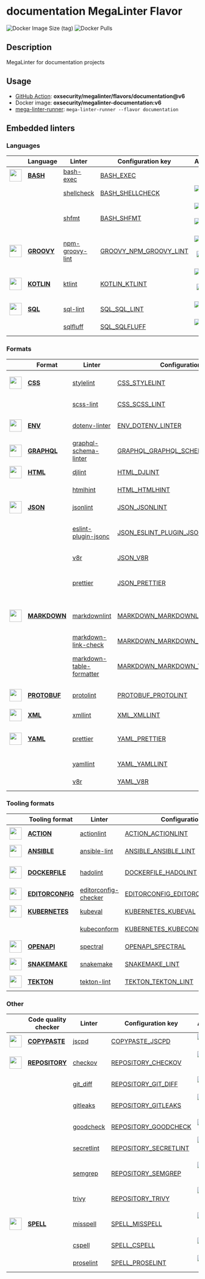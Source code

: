 # documentation MegaLinter Flavor

![Docker Image Size (tag)](https://img.shields.io/docker/image-size/oxsecurity/megalinter-documentation/v6)
![Docker Pulls](https://img.shields.io/docker/pulls/oxsecurity/megalinter-documentation)

## Description

MegaLinter for documentation projects

## Usage

- [GitHub Action](https://oxsecurity.github.io/megalinter/6.8.0/installation/#github-action): **oxsecurity/megalinter/flavors/documentation@v6**
- Docker image: **oxsecurity/megalinter-documentation:v6**
- [mega-linter-runner](https://oxsecurity.github.io/megalinter/6.8.0/mega-linter-runner/): `mega-linter-runner --flavor documentation`

## Embedded linters

### Languages

|                                                                             <!-- -->                                                                             | Language                                                                        | Linter                                                                                               | Configuration key                                                                                           |                                                                                                                     Additional                                                                                                                      |
|:----------------------------------------------------------------------------------------------------------------------------------------------------------------:|---------------------------------------------------------------------------------|------------------------------------------------------------------------------------------------------|-------------------------------------------------------------------------------------------------------------|:---------------------------------------------------------------------------------------------------------------------------------------------------------------------------------------------------------------------------------------------------:|
|  <img src="https://github.com/oxsecurity/megalinter/raw/main/docs/assets/icons/bash.ico" alt="" height="32px" class="megalinter-icon"></a> <!-- linter-icon -->  | [**BASH**](https://oxsecurity.github.io/megalinter/6.8.0/descriptors/bash/)     | [bash-exec](https://oxsecurity.github.io/megalinter/6.8.0/descriptors/bash_bash_exec/)               | [BASH_EXEC](https://oxsecurity.github.io/megalinter/6.8.0/descriptors/bash_bash_exec/)                      |                                                                                                                                                                                                                                                     |
|                                                                  <!-- --> <!-- linter-icon -->                                                                   |                                                                                 | [shellcheck](https://oxsecurity.github.io/megalinter/6.8.0/descriptors/bash_shellcheck/)             | [BASH_SHELLCHECK](https://oxsecurity.github.io/megalinter/6.8.0/descriptors/bash_shellcheck/)               |                                                        [![GitHub stars](https://img.shields.io/github/stars/koalaman/shellcheck?cacheSeconds=3600)](https://github.com/koalaman/shellcheck)                                                         |
|                                                                  <!-- --> <!-- linter-icon -->                                                                   |                                                                                 | [shfmt](https://oxsecurity.github.io/megalinter/6.8.0/descriptors/bash_shfmt/)                       | [BASH_SHFMT](https://oxsecurity.github.io/megalinter/6.8.0/descriptors/bash_shfmt/)                         |                                        [![GitHub stars](https://img.shields.io/github/stars/mvdan/sh?cacheSeconds=3600)](https://github.com/mvdan/sh) ![formatter](https://shields.io/badge/-format-yellow)                                         |
| <img src="https://github.com/oxsecurity/megalinter/raw/main/docs/assets/icons/groovy.ico" alt="" height="32px" class="megalinter-icon"></a> <!-- linter-icon --> | [**GROOVY**](https://oxsecurity.github.io/megalinter/6.8.0/descriptors/groovy/) | [npm-groovy-lint](https://oxsecurity.github.io/megalinter/6.8.0/descriptors/groovy_npm_groovy_lint/) | [GROOVY_NPM_GROOVY_LINT](https://oxsecurity.github.io/megalinter/6.8.0/descriptors/groovy_npm_groovy_lint/) | [![GitHub stars](https://img.shields.io/github/stars/nvuillam/npm-groovy-lint?cacheSeconds=3600)](https://github.com/nvuillam/npm-groovy-lint) ![autofix](https://shields.io/badge/-autofix-green) ![sarif](https://shields.io/badge/-SARIF-orange) |
| <img src="https://github.com/oxsecurity/megalinter/raw/main/docs/assets/icons/kotlin.ico" alt="" height="32px" class="megalinter-icon"></a> <!-- linter-icon --> | [**KOTLIN**](https://oxsecurity.github.io/megalinter/6.8.0/descriptors/kotlin/) | [ktlint](https://oxsecurity.github.io/megalinter/6.8.0/descriptors/kotlin_ktlint/)                   | [KOTLIN_KTLINT](https://oxsecurity.github.io/megalinter/6.8.0/descriptors/kotlin_ktlint/)                   |         [![GitHub stars](https://img.shields.io/github/stars/pinterest/ktlint?cacheSeconds=3600)](https://github.com/pinterest/ktlint) ![autofix](https://shields.io/badge/-autofix-green) ![sarif](https://shields.io/badge/-SARIF-orange)         |
|  <img src="https://github.com/oxsecurity/megalinter/raw/main/docs/assets/icons/sql.ico" alt="" height="32px" class="megalinter-icon"></a> <!-- linter-icon -->   | [**SQL**](https://oxsecurity.github.io/megalinter/6.8.0/descriptors/sql/)       | [sql-lint](https://oxsecurity.github.io/megalinter/6.8.0/descriptors/sql_sql_lint/)                  | [SQL_SQL_LINT](https://oxsecurity.github.io/megalinter/6.8.0/descriptors/sql_sql_lint/)                     |                                                       [![GitHub stars](https://img.shields.io/github/stars/joereynolds/sql-lint?cacheSeconds=3600)](https://github.com/joereynolds/sql-lint)                                                        |
|                                                                  <!-- --> <!-- linter-icon -->                                                                   |                                                                                 | [sqlfluff](https://oxsecurity.github.io/megalinter/6.8.0/descriptors/sql_sqlfluff/)                  | [SQL_SQLFLUFF](https://oxsecurity.github.io/megalinter/6.8.0/descriptors/sql_sqlfluff/)                     |                                                          [![GitHub stars](https://img.shields.io/github/stars/sqlfluff/sqlfluff?cacheSeconds=3600)](https://github.com/sqlfluff/sqlfluff)                                                           |

### Formats

|                                                                              <!-- -->                                                                              | Format                                                                              | Linter                                                                                                                   | Configuration key                                                                                                                 |                                                                                                                          Additional                                                                                                                           |
|:------------------------------------------------------------------------------------------------------------------------------------------------------------------:|-------------------------------------------------------------------------------------|--------------------------------------------------------------------------------------------------------------------------|-----------------------------------------------------------------------------------------------------------------------------------|:-------------------------------------------------------------------------------------------------------------------------------------------------------------------------------------------------------------------------------------------------------------:|
|   <img src="https://github.com/oxsecurity/megalinter/raw/main/docs/assets/icons/css.ico" alt="" height="32px" class="megalinter-icon"></a> <!-- linter-icon -->    | [**CSS**](https://oxsecurity.github.io/megalinter/6.8.0/descriptors/css/)           | [stylelint](https://oxsecurity.github.io/megalinter/6.8.0/descriptors/css_stylelint/)                                    | [CSS_STYLELINT](https://oxsecurity.github.io/megalinter/6.8.0/descriptors/css_stylelint/)                                         |                                   [![GitHub stars](https://img.shields.io/github/stars/stylelint/stylelint?cacheSeconds=3600)](https://github.com/stylelint/stylelint) ![autofix](https://shields.io/badge/-autofix-green)                                    |
|                                                                   <!-- --> <!-- linter-icon -->                                                                    |                                                                                     | [scss-lint](https://oxsecurity.github.io/megalinter/6.8.0/descriptors/css_scss_lint/)                                    | [CSS_SCSS_LINT](https://oxsecurity.github.io/megalinter/6.8.0/descriptors/css_scss_lint/)                                         |                                                                   [![GitHub stars](https://img.shields.io/github/stars/sds/scss-lint?cacheSeconds=3600)](https://github.com/sds/scss-lint)                                                                    |
|   <img src="https://github.com/oxsecurity/megalinter/raw/main/docs/assets/icons/env.ico" alt="" height="32px" class="megalinter-icon"></a> <!-- linter-icon -->    | [**ENV**](https://oxsecurity.github.io/megalinter/6.8.0/descriptors/env/)           | [dotenv-linter](https://oxsecurity.github.io/megalinter/6.8.0/descriptors/env_dotenv_linter/)                            | [ENV_DOTENV_LINTER](https://oxsecurity.github.io/megalinter/6.8.0/descriptors/env_dotenv_linter/)                                 |                           [![GitHub stars](https://img.shields.io/github/stars/dotenv-linter/dotenv-linter?cacheSeconds=3600)](https://github.com/dotenv-linter/dotenv-linter) ![autofix](https://shields.io/badge/-autofix-green)                            |
| <img src="https://github.com/oxsecurity/megalinter/raw/main/docs/assets/icons/graphql.ico" alt="" height="32px" class="megalinter-icon"></a> <!-- linter-icon -->  | [**GRAPHQL**](https://oxsecurity.github.io/megalinter/6.8.0/descriptors/graphql/)   | [graphql-schema-linter](https://oxsecurity.github.io/megalinter/6.8.0/descriptors/graphql_graphql_schema_linter/)        | [GRAPHQL_GRAPHQL_SCHEMA_LINTER](https://oxsecurity.github.io/megalinter/6.8.0/descriptors/graphql_graphql_schema_linter/)         |                                                  [![GitHub stars](https://img.shields.io/github/stars/cjoudrey/graphql-schema-linter?cacheSeconds=3600)](https://github.com/cjoudrey/graphql-schema-linter)                                                   |
|   <img src="https://github.com/oxsecurity/megalinter/raw/main/docs/assets/icons/html.ico" alt="" height="32px" class="megalinter-icon"></a> <!-- linter-icon -->   | [**HTML**](https://oxsecurity.github.io/megalinter/6.8.0/descriptors/html/)         | [djlint](https://oxsecurity.github.io/megalinter/6.8.0/descriptors/html_djlint/)                                         | [HTML_DJLINT](https://oxsecurity.github.io/megalinter/6.8.0/descriptors/html_djlint/)                                             |                                                     [![GitHub stars](https://img.shields.io/github/stars/Riverside-Healthcare/djlint?cacheSeconds=3600)](https://github.com/Riverside-Healthcare/djlint)                                                      |
|                                                                   <!-- --> <!-- linter-icon -->                                                                    |                                                                                     | [htmlhint](https://oxsecurity.github.io/megalinter/6.8.0/descriptors/html_htmlhint/)                                     | [HTML_HTMLHINT](https://oxsecurity.github.io/megalinter/6.8.0/descriptors/html_htmlhint/)                                         |                                                               [![GitHub stars](https://img.shields.io/github/stars/htmlhint/HTMLHint?cacheSeconds=3600)](https://github.com/htmlhint/HTMLHint)                                                                |
|   <img src="https://github.com/oxsecurity/megalinter/raw/main/docs/assets/icons/json.ico" alt="" height="32px" class="megalinter-icon"></a> <!-- linter-icon -->   | [**JSON**](https://oxsecurity.github.io/megalinter/6.8.0/descriptors/json/)         | [jsonlint](https://oxsecurity.github.io/megalinter/6.8.0/descriptors/json_jsonlint/)                                     | [JSON_JSONLINT](https://oxsecurity.github.io/megalinter/6.8.0/descriptors/json_jsonlint/)                                         |                                                                [![GitHub stars](https://img.shields.io/github/stars/prantlf/jsonlint?cacheSeconds=3600)](https://github.com/prantlf/jsonlint)                                                                 |
|                                                                   <!-- --> <!-- linter-icon -->                                                                    |                                                                                     | [eslint-plugin-jsonc](https://oxsecurity.github.io/megalinter/6.8.0/descriptors/json_eslint_plugin_jsonc/)               | [JSON_ESLINT_PLUGIN_JSONC](https://oxsecurity.github.io/megalinter/6.8.0/descriptors/json_eslint_plugin_jsonc/)                   | [![GitHub stars](https://img.shields.io/github/stars/ota-meshi/eslint-plugin-jsonc?cacheSeconds=3600)](https://github.com/ota-meshi/eslint-plugin-jsonc) ![autofix](https://shields.io/badge/-autofix-green) ![sarif](https://shields.io/badge/-SARIF-orange) |
|                                                                   <!-- --> <!-- linter-icon -->                                                                    |                                                                                     | [v8r](https://oxsecurity.github.io/megalinter/6.8.0/descriptors/json_v8r/)                                               | [JSON_V8R](https://oxsecurity.github.io/megalinter/6.8.0/descriptors/json_v8r/)                                                   |                                                                    [![GitHub stars](https://img.shields.io/github/stars/chris48s/v8r?cacheSeconds=3600)](https://github.com/chris48s/v8r)                                                                     |
|                                                                   <!-- --> <!-- linter-icon -->                                                                    |                                                                                     | [prettier](https://oxsecurity.github.io/megalinter/6.8.0/descriptors/json_prettier/)                                     | [JSON_PRETTIER](https://oxsecurity.github.io/megalinter/6.8.0/descriptors/json_prettier/)                                         |                                    [![GitHub stars](https://img.shields.io/github/stars/prettier/prettier?cacheSeconds=3600)](https://github.com/prettier/prettier) ![formatter](https://shields.io/badge/-format-yellow)                                     |
| <img src="https://github.com/oxsecurity/megalinter/raw/main/docs/assets/icons/markdown.ico" alt="" height="32px" class="megalinter-icon"></a> <!-- linter-icon --> | [**MARKDOWN**](https://oxsecurity.github.io/megalinter/6.8.0/descriptors/markdown/) | [markdownlint](https://oxsecurity.github.io/megalinter/6.8.0/descriptors/markdown_markdownlint/)                         | [MARKDOWN_MARKDOWNLINT](https://oxsecurity.github.io/megalinter/6.8.0/descriptors/markdown_markdownlint/)                         |                              [![GitHub stars](https://img.shields.io/github/stars/DavidAnson/markdownlint?cacheSeconds=3600)](https://github.com/DavidAnson/markdownlint) ![formatter](https://shields.io/badge/-format-yellow)                               |
|                                                                   <!-- --> <!-- linter-icon -->                                                                    |                                                                                     | [markdown-link-check](https://oxsecurity.github.io/megalinter/6.8.0/descriptors/markdown_markdown_link_check/)           | [MARKDOWN_MARKDOWN_LINK_CHECK](https://oxsecurity.github.io/megalinter/6.8.0/descriptors/markdown_markdown_link_check/)           |                                                       [![GitHub stars](https://img.shields.io/github/stars/tcort/markdown-link-check?cacheSeconds=3600)](https://github.com/tcort/markdown-link-check)                                                        |
|                                                                   <!-- --> <!-- linter-icon -->                                                                    |                                                                                     | [markdown-table-formatter](https://oxsecurity.github.io/megalinter/6.8.0/descriptors/markdown_markdown_table_formatter/) | [MARKDOWN_MARKDOWN_TABLE_FORMATTER](https://oxsecurity.github.io/megalinter/6.8.0/descriptors/markdown_markdown_table_formatter/) |                    [![GitHub stars](https://img.shields.io/github/stars/nvuillam/markdown-table-formatter?cacheSeconds=3600)](https://github.com/nvuillam/markdown-table-formatter) ![formatter](https://shields.io/badge/-format-yellow)                     |
| <img src="https://github.com/oxsecurity/megalinter/raw/main/docs/assets/icons/protobuf.ico" alt="" height="32px" class="megalinter-icon"></a> <!-- linter-icon --> | [**PROTOBUF**](https://oxsecurity.github.io/megalinter/6.8.0/descriptors/protobuf/) | [protolint](https://oxsecurity.github.io/megalinter/6.8.0/descriptors/protobuf_protolint/)                               | [PROTOBUF_PROTOLINT](https://oxsecurity.github.io/megalinter/6.8.0/descriptors/protobuf_protolint/)                               |                                   [![GitHub stars](https://img.shields.io/github/stars/yoheimuta/protolint?cacheSeconds=3600)](https://github.com/yoheimuta/protolint) ![autofix](https://shields.io/badge/-autofix-green)                                    |
|   <img src="https://github.com/oxsecurity/megalinter/raw/main/docs/assets/icons/xml.ico" alt="" height="32px" class="megalinter-icon"></a> <!-- linter-icon -->    | [**XML**](https://oxsecurity.github.io/megalinter/6.8.0/descriptors/xml/)           | [xmllint](https://oxsecurity.github.io/megalinter/6.8.0/descriptors/xml_xmllint/)                                        | [XML_XMLLINT](https://oxsecurity.github.io/megalinter/6.8.0/descriptors/xml_xmllint/)                                             |                                                                                                                                                                                                                                                               |
|   <img src="https://github.com/oxsecurity/megalinter/raw/main/docs/assets/icons/yaml.ico" alt="" height="32px" class="megalinter-icon"></a> <!-- linter-icon -->   | [**YAML**](https://oxsecurity.github.io/megalinter/6.8.0/descriptors/yaml/)         | [prettier](https://oxsecurity.github.io/megalinter/6.8.0/descriptors/yaml_prettier/)                                     | [YAML_PRETTIER](https://oxsecurity.github.io/megalinter/6.8.0/descriptors/yaml_prettier/)                                         |                                    [![GitHub stars](https://img.shields.io/github/stars/prettier/prettier?cacheSeconds=3600)](https://github.com/prettier/prettier) ![formatter](https://shields.io/badge/-format-yellow)                                     |
|                                                                   <!-- --> <!-- linter-icon -->                                                                    |                                                                                     | [yamllint](https://oxsecurity.github.io/megalinter/6.8.0/descriptors/yaml_yamllint/)                                     | [YAML_YAMLLINT](https://oxsecurity.github.io/megalinter/6.8.0/descriptors/yaml_yamllint/)                                         |                                                            [![GitHub stars](https://img.shields.io/github/stars/adrienverge/yamllint?cacheSeconds=3600)](https://github.com/adrienverge/yamllint)                                                             |
|                                                                   <!-- --> <!-- linter-icon -->                                                                    |                                                                                     | [v8r](https://oxsecurity.github.io/megalinter/6.8.0/descriptors/yaml_v8r/)                                               | [YAML_V8R](https://oxsecurity.github.io/megalinter/6.8.0/descriptors/yaml_v8r/)                                                   |                                                                    [![GitHub stars](https://img.shields.io/github/stars/chris48s/v8r?cacheSeconds=3600)](https://github.com/chris48s/v8r)                                                                     |

### Tooling formats

|                                                                                <!-- -->                                                                                | Tooling format                                                                              | Linter                                                                                                               | Configuration key                                                                                                                 |                                                                                    Additional                                                                                     |
|:----------------------------------------------------------------------------------------------------------------------------------------------------------------------:|---------------------------------------------------------------------------------------------|----------------------------------------------------------------------------------------------------------------------|-----------------------------------------------------------------------------------------------------------------------------------|:---------------------------------------------------------------------------------------------------------------------------------------------------------------------------------:|
|   <img src="https://github.com/oxsecurity/megalinter/raw/main/docs/assets/icons/default.ico" alt="" height="32px" class="megalinter-icon"></a> <!-- linter-icon -->    | [**ACTION**](https://oxsecurity.github.io/megalinter/6.8.0/descriptors/action/)             | [actionlint](https://oxsecurity.github.io/megalinter/6.8.0/descriptors/action_actionlint/)                           | [ACTION_ACTIONLINT](https://oxsecurity.github.io/megalinter/6.8.0/descriptors/action_actionlint/)                                 |                          [![GitHub stars](https://img.shields.io/github/stars/rhysd/actionlint?cacheSeconds=3600)](https://github.com/rhysd/actionlint)                           |
|   <img src="https://github.com/oxsecurity/megalinter/raw/main/docs/assets/icons/ansible.ico" alt="" height="32px" class="megalinter-icon"></a> <!-- linter-icon -->    | [**ANSIBLE**](https://oxsecurity.github.io/megalinter/6.8.0/descriptors/ansible/)           | [ansible-lint](https://oxsecurity.github.io/megalinter/6.8.0/descriptors/ansible_ansible_lint/)                      | [ANSIBLE_ANSIBLE_LINT](https://oxsecurity.github.io/megalinter/6.8.0/descriptors/ansible_ansible_lint/)                           |                      [![GitHub stars](https://img.shields.io/github/stars/ansible/ansible-lint?cacheSeconds=3600)](https://github.com/ansible/ansible-lint)                       |
|  <img src="https://github.com/oxsecurity/megalinter/raw/main/docs/assets/icons/dockerfile.ico" alt="" height="32px" class="megalinter-icon"></a> <!-- linter-icon -->  | [**DOCKERFILE**](https://oxsecurity.github.io/megalinter/6.8.0/descriptors/dockerfile/)     | [hadolint](https://oxsecurity.github.io/megalinter/6.8.0/descriptors/dockerfile_hadolint/)                           | [DOCKERFILE_HADOLINT](https://oxsecurity.github.io/megalinter/6.8.0/descriptors/dockerfile_hadolint/)                             | [![GitHub stars](https://img.shields.io/github/stars/hadolint/hadolint?cacheSeconds=3600)](https://github.com/hadolint/hadolint) ![sarif](https://shields.io/badge/-SARIF-orange) |
| <img src="https://github.com/oxsecurity/megalinter/raw/main/docs/assets/icons/editorconfig.ico" alt="" height="32px" class="megalinter-icon"></a> <!-- linter-icon --> | [**EDITORCONFIG**](https://oxsecurity.github.io/megalinter/6.8.0/descriptors/editorconfig/) | [editorconfig-checker](https://oxsecurity.github.io/megalinter/6.8.0/descriptors/editorconfig_editorconfig_checker/) | [EDITORCONFIG_EDITORCONFIG_CHECKER](https://oxsecurity.github.io/megalinter/6.8.0/descriptors/editorconfig_editorconfig_checker/) | [![GitHub stars](https://img.shields.io/github/stars/editorconfig-checker/editorconfig-checker?cacheSeconds=3600)](https://github.com/editorconfig-checker/editorconfig-checker)  |
|  <img src="https://github.com/oxsecurity/megalinter/raw/main/docs/assets/icons/kubernetes.ico" alt="" height="32px" class="megalinter-icon"></a> <!-- linter-icon -->  | [**KUBERNETES**](https://oxsecurity.github.io/megalinter/6.8.0/descriptors/kubernetes/)     | [kubeval](https://oxsecurity.github.io/megalinter/6.8.0/descriptors/kubernetes_kubeval/)                             | [KUBERNETES_KUBEVAL](https://oxsecurity.github.io/megalinter/6.8.0/descriptors/kubernetes_kubeval/)                               |                       [![GitHub stars](https://img.shields.io/github/stars/instrumenta/kubeval?cacheSeconds=3600)](https://github.com/instrumenta/kubeval)                        |
|                                                                     <!-- --> <!-- linter-icon -->                                                                      |                                                                                             | [kubeconform](https://oxsecurity.github.io/megalinter/6.8.0/descriptors/kubernetes_kubeconform/)                     | [KUBERNETES_KUBECONFORM](https://oxsecurity.github.io/megalinter/6.8.0/descriptors/kubernetes_kubeconform/)                       |                         [![GitHub stars](https://img.shields.io/github/stars/yannh/kubeconform?cacheSeconds=3600)](https://github.com/yannh/kubeconform)                          |
|   <img src="https://github.com/oxsecurity/megalinter/raw/main/docs/assets/icons/openapi.ico" alt="" height="32px" class="megalinter-icon"></a> <!-- linter-icon -->    | [**OPENAPI**](https://oxsecurity.github.io/megalinter/6.8.0/descriptors/openapi/)           | [spectral](https://oxsecurity.github.io/megalinter/6.8.0/descriptors/openapi_spectral/)                              | [OPENAPI_SPECTRAL](https://oxsecurity.github.io/megalinter/6.8.0/descriptors/openapi_spectral/)                                   |                      [![GitHub stars](https://img.shields.io/github/stars/stoplightio/spectral?cacheSeconds=3600)](https://github.com/stoplightio/spectral)                       |
|  <img src="https://github.com/oxsecurity/megalinter/raw/main/docs/assets/icons/snakemake.ico" alt="" height="32px" class="megalinter-icon"></a> <!-- linter-icon -->   | [**SNAKEMAKE**](https://oxsecurity.github.io/megalinter/6.8.0/descriptors/snakemake/)       | [snakemake](https://oxsecurity.github.io/megalinter/6.8.0/descriptors/snakemake_snakemake/)                          | [SNAKEMAKE_LINT](https://oxsecurity.github.io/megalinter/6.8.0/descriptors/snakemake_snakemake/)                                  |                       [![GitHub stars](https://img.shields.io/github/stars/snakemake/snakemake?cacheSeconds=3600)](https://github.com/snakemake/snakemake)                        |
|    <img src="https://github.com/oxsecurity/megalinter/raw/main/docs/assets/icons/tekton.ico" alt="" height="32px" class="megalinter-icon"></a> <!-- linter-icon -->    | [**TEKTON**](https://oxsecurity.github.io/megalinter/6.8.0/descriptors/tekton/)             | [tekton-lint](https://oxsecurity.github.io/megalinter/6.8.0/descriptors/tekton_tekton_lint/)                         | [TEKTON_TEKTON_LINT](https://oxsecurity.github.io/megalinter/6.8.0/descriptors/tekton_tekton_lint/)                               |                           [![GitHub stars](https://img.shields.io/github/stars/IBM/tekton-lint?cacheSeconds=3600)](https://github.com/IBM/tekton-lint)                            |

### Other

|                                                                              <!-- -->                                                                               | Code quality checker                                                                    | Linter                                                                                         | Configuration key                                                                                         |                                                                                        Additional                                                                                         |
|:-------------------------------------------------------------------------------------------------------------------------------------------------------------------:|-----------------------------------------------------------------------------------------|------------------------------------------------------------------------------------------------|-----------------------------------------------------------------------------------------------------------|:-----------------------------------------------------------------------------------------------------------------------------------------------------------------------------------------:|
| <img src="https://github.com/oxsecurity/megalinter/raw/main/docs/assets/icons/copypaste.ico" alt="" height="32px" class="megalinter-icon"></a> <!-- linter-icon --> | [**COPYPASTE**](https://oxsecurity.github.io/megalinter/6.8.0/descriptors/copypaste/)   | [jscpd](https://oxsecurity.github.io/megalinter/6.8.0/descriptors/copypaste_jscpd/)            | [COPYPASTE_JSCPD](https://oxsecurity.github.io/megalinter/6.8.0/descriptors/copypaste_jscpd/)             |                              [![GitHub stars](https://img.shields.io/github/stars/kucherenko/jscpd?cacheSeconds=3600)](https://github.com/kucherenko/jscpd)                               |
|  <img src="https://github.com/oxsecurity/megalinter/raw/main/docs/assets/icons/default.ico" alt="" height="32px" class="megalinter-icon"></a> <!-- linter-icon -->  | [**REPOSITORY**](https://oxsecurity.github.io/megalinter/6.8.0/descriptors/repository/) | [checkov](https://oxsecurity.github.io/megalinter/6.8.0/descriptors/repository_checkov/)       | [REPOSITORY_CHECKOV](https://oxsecurity.github.io/megalinter/6.8.0/descriptors/repository_checkov/)       |  [![GitHub stars](https://img.shields.io/github/stars/bridgecrewio/checkov?cacheSeconds=3600)](https://github.com/bridgecrewio/checkov) ![sarif](https://shields.io/badge/-SARIF-orange)  |
|                                                                    <!-- --> <!-- linter-icon -->                                                                    |                                                                                         | [git_diff](https://oxsecurity.github.io/megalinter/6.8.0/descriptors/repository_git_diff/)     | [REPOSITORY_GIT_DIFF](https://oxsecurity.github.io/megalinter/6.8.0/descriptors/repository_git_diff/)     |                                       [![GitHub stars](https://img.shields.io/github/stars/git/git?cacheSeconds=3600)](https://github.com/git/git)                                        |
|                                                                    <!-- --> <!-- linter-icon -->                                                                    |                                                                                         | [gitleaks](https://oxsecurity.github.io/megalinter/6.8.0/descriptors/repository_gitleaks/)     | [REPOSITORY_GITLEAKS](https://oxsecurity.github.io/megalinter/6.8.0/descriptors/repository_gitleaks/)     |  [![GitHub stars](https://img.shields.io/github/stars/zricethezav/gitleaks?cacheSeconds=3600)](https://github.com/zricethezav/gitleaks) ![sarif](https://shields.io/badge/-SARIF-orange)  |
|                                                                    <!-- --> <!-- linter-icon -->                                                                    |                                                                                         | [goodcheck](https://oxsecurity.github.io/megalinter/6.8.0/descriptors/repository_goodcheck/)   | [REPOSITORY_GOODCHECK](https://oxsecurity.github.io/megalinter/6.8.0/descriptors/repository_goodcheck/)   |                               [![GitHub stars](https://img.shields.io/github/stars/sider/goodcheck?cacheSeconds=3600)](https://github.com/sider/goodcheck)                                |
|                                                                    <!-- --> <!-- linter-icon -->                                                                    |                                                                                         | [secretlint](https://oxsecurity.github.io/megalinter/6.8.0/descriptors/repository_secretlint/) | [REPOSITORY_SECRETLINT](https://oxsecurity.github.io/megalinter/6.8.0/descriptors/repository_secretlint/) | [![GitHub stars](https://img.shields.io/github/stars/secretlint/secretlint?cacheSeconds=3600)](https://github.com/secretlint/secretlint) ![sarif](https://shields.io/badge/-SARIF-orange) |
|                                                                    <!-- --> <!-- linter-icon -->                                                                    |                                                                                         | [semgrep](https://oxsecurity.github.io/megalinter/6.8.0/descriptors/repository_semgrep/)       | [REPOSITORY_SEMGREP](https://oxsecurity.github.io/megalinter/6.8.0/descriptors/repository_semgrep/)       |  [![GitHub stars](https://img.shields.io/github/stars/returntocorp/semgrep?cacheSeconds=3600)](https://github.com/returntocorp/semgrep) ![sarif](https://shields.io/badge/-SARIF-orange)  |
|                                                                    <!-- --> <!-- linter-icon -->                                                                    |                                                                                         | [trivy](https://oxsecurity.github.io/megalinter/6.8.0/descriptors/repository_trivy/)           | [REPOSITORY_TRIVY](https://oxsecurity.github.io/megalinter/6.8.0/descriptors/repository_trivy/)           |    [![GitHub stars](https://img.shields.io/github/stars/aquasecurity/trivy?cacheSeconds=3600)](https://github.com/aquasecurity/trivy) ![sarif](https://shields.io/badge/-SARIF-orange)    |
|   <img src="https://github.com/oxsecurity/megalinter/raw/main/docs/assets/icons/spell.ico" alt="" height="32px" class="megalinter-icon"></a> <!-- linter-icon -->   | [**SPELL**](https://oxsecurity.github.io/megalinter/6.8.0/descriptors/spell/)           | [misspell](https://oxsecurity.github.io/megalinter/6.8.0/descriptors/spell_misspell/)          | [SPELL_MISSPELL](https://oxsecurity.github.io/megalinter/6.8.0/descriptors/spell_misspell/)               |    [![GitHub stars](https://img.shields.io/github/stars/client9/misspell?cacheSeconds=3600)](https://github.com/client9/misspell) ![autofix](https://shields.io/badge/-autofix-green)     |
|                                                                    <!-- --> <!-- linter-icon -->                                                                    |                                                                                         | [cspell](https://oxsecurity.github.io/megalinter/6.8.0/descriptors/spell_cspell/)              | [SPELL_CSPELL](https://oxsecurity.github.io/megalinter/6.8.0/descriptors/spell_cspell/)                   |                     [![GitHub stars](https://img.shields.io/github/stars/streetsidesoftware/cspell?cacheSeconds=3600)](https://github.com/streetsidesoftware/cspell)                      |
|                                                                    <!-- --> <!-- linter-icon -->                                                                    |                                                                                         | [proselint](https://oxsecurity.github.io/megalinter/6.8.0/descriptors/spell_proselint/)        | [SPELL_PROSELINT](https://oxsecurity.github.io/megalinter/6.8.0/descriptors/spell_proselint/)             |                            [![GitHub stars](https://img.shields.io/github/stars/amperser/proselint?cacheSeconds=3600)](https://github.com/amperser/proselint)                             |

